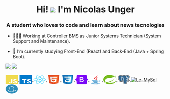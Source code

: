 <h1 align="center">Hi! <img src="https://raw.githubusercontent.com/kaueMarques/kaueMarques/master/hi.gif" width="30px"> I'm Nicolas Unger</h1>
<h3 align="center">A student who loves to code and learn about news tecnologies</h3>

- 👨🏻‍💻 Working at Controller BMS as Junior Systems Technician (System Support and Maintenance).

- 🌱 I’m currently studying Front-End (React) and Back-End (Java + Spring Boot).

 <div>
  <a href="https://github.com/nickunger99">
  <img height="150em" src="https://github-readme-stats.vercel.app/api?username=nickunger99&show_icons=true&theme=react&include_all_commits=true&count_private=true"/>
  <img height="150em" src="https://github-readme-stats.vercel.app/api/top-langs/?username=nickunger99&layout=compact&langs_count=7&theme=react"/>
</div>
  <div style="display: inline_block"><br>
  <img align="center" alt="Le-Js" height="30" width="40" src="https://raw.githubusercontent.com/devicons/devicon/master/icons/javascript/javascript-plain.svg">
  <img align="center" alt="Le-Ts" height="30" width="40" src="https://raw.githubusercontent.com/devicons/devicon/master/icons/typescript/typescript-plain.svg">
  <img align="center" alt="Le-React" height="30" width="40" src="https://raw.githubusercontent.com/devicons/devicon/master/icons/react/react-original.svg">
  <img align="center" alt="Le-HTML" height="30" width="40" src="https://raw.githubusercontent.com/devicons/devicon/master/icons/html5/html5-original.svg">
  <img align="center" alt="Le-CSS" height="30" width="40" src="https://raw.githubusercontent.com/devicons/devicon/master/icons/css3/css3-original.svg">
  <img align="center" alt="Le-Bootstrap" height="30" width="40" src="https://raw.githubusercontent.com/devicons/devicon/master/icons/bootstrap/bootstrap-original.svg">
  <img align="center" alt="Le-Java" height="30" width="40" src="https://raw.githubusercontent.com/devicons/devicon/master/icons/java/java-original.svg">
  <img align="center" alt="Le-Java" height="30" width="40" src="https://github.com/devicons/devicon/blob/master/icons/spring/spring-original.svg">
  <img align="center" alt="Le-Postgre" height="30" width="40" src="https://raw.githubusercontent.com/devicons/devicon/master/icons/postgresql/postgresql-original.svg">
  <img align="center" alt="Le-MySql" height="30" width="40" src="https://cdn.jsdelivr.net/gh/devicons/devicon/icons/mysql/mysql-plain.svg">
  <img align="center" alt="Le-Yarn" height="30" width="40" src="https://raw.githubusercontent.com/devicons/devicon/master/icons/yarn/yarn-original.svg">
</div>
